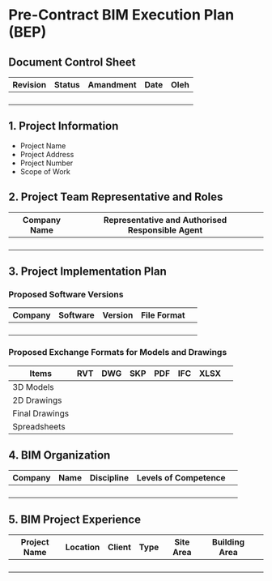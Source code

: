 # Pre-Contract BIM Execution Plan (BEP)

## Document Control Sheet

| Revision | Status | Amandment | Date | Oleh |
|----------|--------|-----------|------|------|
|          |        |           |      |      |
|          |        |           |      |      |
|          |        |           |      |      |
|          |        |           |      |      |

## 1. Project Information

-   Project Name
-   Project Address
-   Project Number
-   Scope of Work

## 2. Project Team Representative and Roles

| Company Name | Representative and Authorised Responsible Agent |     |
|--------------|-------------------------------------------------|-----|
|              |                                                 |     |
|              |                                                 |     |
|              |                                                 |     |
|              |                                                 |     |

## 3. Project Implementation Plan

### Proposed Software Versions

| Company | Software | Version | File Format |  |
|---------|----------|---------|-------------|--|
|         |          |         |             |  |
|         |          |         |             |  |
|         |          |         |             |  |
|         |          |         |             |  |

### Proposed Exchange Formats for Models and Drawings

| Items          | RVT | DWG | SKP | PDF | IFC | XLSX |  |
|----------------|-----|-----|-----|-----|-----|------|--|
| 3D Models      |     |     |     |     |     |      |  |
| 2D Drawings    |     |     |     |     |     |      |  |
| Final Drawings |     |     |     |     |     |      |  |
| Spreadsheets   |     |     |     |     |     |      |  |

## 4. BIM Organization

| Company | Name | Discipline | Levels of Competence |     |
|---------|------|------------|----------------------|-----|
|         |      |            |                      |     |
|         |      |            |                      |     |
|         |      |            |                      |     |
|         |      |            |                      |     |

## 5. BIM Project Experience

| Project Name | Location | Client | Type | Site Area | Building Area |  |
|--------------|----------|--------|------|-----------|---------------|--|
|              |          |        |      |           |               |  |
|              |          |        |      |           |               |  |
|              |          |        |      |           |               |  |
|              |          |        |      |           |               |  |
